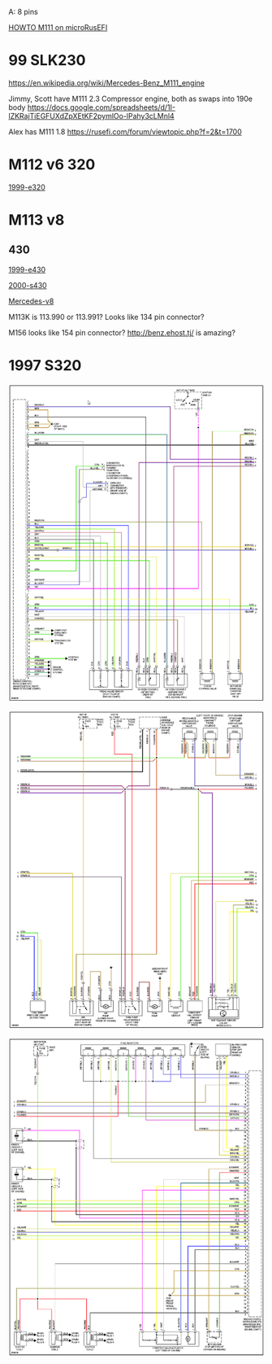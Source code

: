 

A: 8 pins

[HOWTO M111 on microRusEFI](HOWTO-M111-on-microRusEFI)

# 99 SLK230

https://en.wikipedia.org/wiki/Mercedes-Benz_M111_engine

Jimmy, Scott have M111 2.3 Compressor engine, both as swaps into 190e body https://docs.google.com/spreadsheets/d/1I-lZKRajTiEGFUXdZpXEtKF2pymlOo-lPahy3cLMnl4

Alex has M111 1.8 https://rusefi.com/forum/viewtopic.php?f=2&t=1700

# M112 v6 320

[1999-e320](1999-e320)


# M113 v8
## 430

[1999-e430](1999-e430)

[2000-s430](2000-s430)




[Mercedes-v8](Mercedes-v8)


M113K is 113.990 or 113.991? Looks like 134 pin connector?

M156 looks like 154 pin connector? http://benz.ehost.tj/ is amazing?


# 1997 S320

![x](OEM-Docs/Mercedes/1997_s320_1.png)

![x](OEM-Docs/Mercedes/1997_s320_2.png)

![x](OEM-Docs/Mercedes/1997_s320_3.png)

